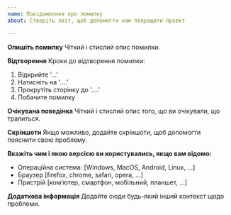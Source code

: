 ```yaml
---
name: Повідомлення про помилку
about: Створіть звіт, щоб допомогти нам покращити проект

---
```


**Опишіть помилку**
Чіткий і стислий опис помилки.

**Відтворення**
Кроки до відтворення помилки:
1. Відкрийте '...'
2. Натисніть на '....'
3. Прокрутіть сторінку до '....'
4. Побачите помилку

**Очікувана поведінка**
Чіткий і стислий опис того, що ви очікували, що трапиться.

**Скріншоти**
Якщо можливо, додайте скріншоти, щоб допомогти пояснити свою проблему.

**Вкажіть чим і якою версією ви користувались, якщо вам відомо:**
 - Операційна система: [Windows, MacOS, Android, Linux, ...]
 - Браузер [firefox, chrome, safari, opera, ...]
 - Пристрій [ком’ютер, смартфон, мобільний, планшет, ...]

**Додаткова інформація**
Додайте сюди будь-який інший контекст щодо проблеми.
